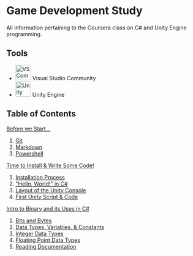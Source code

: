 # Game Development Study
All information pertaining to the Coursera class on C# and Unity Engine programming.

## Tools
- <img src="images/vscommunitylogo.jpg" alt="VS Community Logo" width=40/> Visual Studio Community
- <img src="images/unitylogo.png" alt="Unity Logo" width=40/> Unity Engine


## Table of Contents

[Before we Start...](Day-0/index.md)

1. [Git](Day-0/Git/notes.md)
2. [Markdown](Day-0/Markdown/notes.md)
3. [Powershell](Day-0/Powershell/notes.md)

[Time to Install & Write Some Code!](Day-1/index.md)

1. [Installation Process](Day-1/Installation/notes.md)
2. ["Hello, World!" in C#](Day-1/Exercise1/notes.md)
3. [Layout of the Unity Console](Day-1/UnityConsole/notes.md)
4. [First Unity Script & Code](Day-1/FirstUnity/notes.md)


[Intro to Binary and its Uses in C#](Day-2-Week-1/index.md)

1. [Bits and Bytes](Day-2-Week-1/Binary/notes.md)
2. [Data Types, Variables, & Constants](Day-2-Week-1/DaTyVarCon/notes.md)
3. [Integer Data Types](Day-2-Week-1/IntDataTypes/notes.md)
4. [Floating Point Data Types](Day-2-Week-1/FloatPoint/notes.md)
5. [Reading Documentation](Day-2-Week-1/ReadingDocs/notes.md)